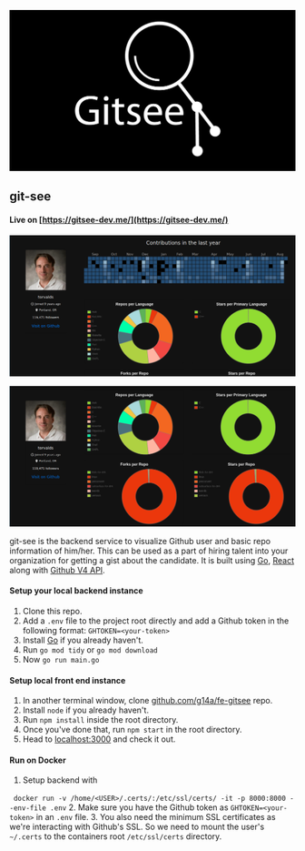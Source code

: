 ![](./src/static/gitsee.png)

## git-see

#### Live on [https://gitsee-dev.me/](https://gitsee-dev.me/)

![](./src/static/torvalds1.png)

![](./src/static/torvalds2.png)


git-see is the backend service to visualize Github user and basic
repo information of him/her. This can be used as a part of hiring 
talent into your organization for getting a gist about the candidate.
It is built using [Go](golang.org), [React](https://reactjs.org/) along with [Github V4 API](https://developer.github.com/v4/).

#### Setup your local backend instance
1. Clone this repo.
2. Add a ```.env``` file to the project root directly and add a Github token in the
following  format:
    ```GHTOKEN=<your-token>```
3. Install [Go](golang.org) if you already haven't.
3. Run ```go mod tidy``` or ```go mod download```
4. Now ```go run main.go```

#### Setup local front end instance
1. In another terminal window, clone [github.com/g14a/fe-gitsee](github.com/g14a/fe-gitsee) repo.
2. Install ```node``` if you already haven't.
3. Run ```npm install``` inside the root directory.
4. Once you've done that, run ```npm start``` in the root directory.
5. Head to [localhost:3000](localhost:3000) and check it out.

#### Run on Docker
1. Setup backend with
 
``` docker run -v /home/<USER>/.certs/:/etc/ssl/certs/ -it -p 8000:8000 --env-file .env```
2. Make sure you have the Github token as  ```GHTOKEN=<your-token>``` in an ```.env``` file.
3. You also need the minimum SSL certificates as we're interacting with Github's SSL. So we need to mount
the user's ```~/.certs``` to the containers root ```/etc/ssl/certs``` directory.
